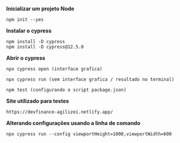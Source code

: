 **Inicializar um projeto Node**

    npm init --yes

**Instalar o cypress**

    npm install -D cypress
    npm install -D cypress@12.5.0

**Abrir o cypress**

    npx cypress open (interface grafica)

    npx cypress run (sem interface grafica / resultado no terminal)

    npm test (configurando o script package.json)

**Site utilizado para testes**

    https://devfinance-agilizei.netlify.app/

**Alterando configurações usando a linha de comando**

    npx cypress run --config viewportHeight=1000,viewportWidth=600

